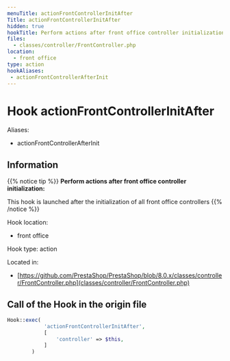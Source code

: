 ```yaml
---
menuTitle: actionFrontControllerInitAfter
Title: actionFrontControllerInitAfter
hidden: true
hookTitle: Perform actions after front office controller initialization
files:
  - classes/controller/FrontController.php
location:
  - front office
type: action
hookAliases:
 - actionFrontControllerAfterInit
---
```


# Hook actionFrontControllerInitAfter

Aliases: 
 - actionFrontControllerAfterInit



## Information

{{% notice tip %}}
**Perform actions after front office controller initialization:** 

This hook is launched after the initialization of all front office controllers
{{% /notice %}}

Hook location:
  - front office

Hook type: action

Located in: 
  - [https://github.com/PrestaShop/PrestaShop/blob/8.0.x/classes/controller/FrontController.php](classes/controller/FrontController.php)

## Call of the Hook in the origin file

```php
Hook::exec(
            'actionFrontControllerInitAfter',
            [
                'controller' => $this,
            ]
        )
```